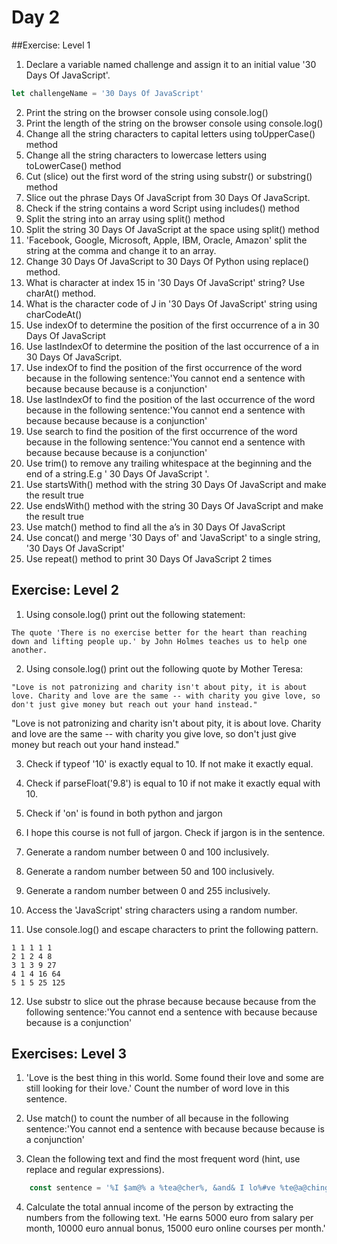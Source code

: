 # Day 2

##Exercise: Level 1
1. Declare a variable named challenge and assign it to an initial value '30 Days Of JavaScript'.
```javascript
let challengeName = '30 Days Of JavaScript'
```
2. Print the string on the browser console using console.log()
3. Print the length of the string on the browser console using console.log()
4. Change all the string characters to capital letters using toUpperCase() method
5. Change all the string characters to lowercase letters using toLowerCase() method
6. Cut (slice) out the first word of the string using substr() or substring() method
7. Slice out the phrase Days Of JavaScript from 30 Days Of JavaScript.
8. Check if the string contains a word Script using includes() method
9. Split the string into an array using split() method
10. Split the string 30 Days Of JavaScript at the space using split() method
11. 'Facebook, Google, Microsoft, Apple, IBM, Oracle, Amazon' split the string at the comma and change it to an array.
12. Change 30 Days Of JavaScript to 30 Days Of Python using replace() method.
13. What is character at index 15 in '30 Days Of JavaScript' string? Use charAt() method.
14. What is the character code of J in '30 Days Of JavaScript' string using charCodeAt()
15. Use indexOf to determine the position of the first occurrence of a in 30 Days Of JavaScript
16. Use lastIndexOf to determine the position of the last occurrence of a in 30 Days Of JavaScript.
17. Use indexOf to find the position of the first occurrence of the word because in the following sentence:'You cannot end a sentence with because because because is a conjunction'
18. Use lastIndexOf to find the position of the last occurrence of the word because in the following sentence:'You cannot end a sentence with because because because is a conjunction'
19. Use search to find the position of the first occurrence of the word because in the following sentence:'You cannot end a sentence with because because because is a conjunction'
20. Use trim() to remove any trailing whitespace at the beginning and the end of a string.E.g ' 30 Days Of JavaScript '.
21. Use startsWith() method with the string 30 Days Of JavaScript and make the result true
22. Use endsWith() method with the string 30 Days Of JavaScript and make the result true
23. Use match() method to find all the a’s in 30 Days Of JavaScript
24. Use concat() and merge '30 Days of' and 'JavaScript' to a single string, '30 Days Of JavaScript'
25. Use repeat() method to print 30 Days Of JavaScript 2 times

## Exercise: Level 2

1. Using console.log() print out the following statement:

```shell
The quote 'There is no exercise better for the heart than reaching down and lifting people up.' by John Holmes teaches us to help one another.
```

2. Using console.log() print out the following quote by Mother Teresa:

```shell
"Love is not patronizing and charity isn't about pity, it is about love. Charity and love are the same -- with charity you give love, so don't just give money but reach out your hand instead."
```
"Love is not patronizing and charity isn't about pity, it is about love. Charity and love are the same -- with charity you give love, so don't just give money but reach out your hand instead."

3. Check if typeof '10' is exactly equal to 10. If not make it exactly equal.

4. Check if parseFloat('9.8') is equal to 10 if not make it exactly equal with 10.

5. Check if 'on' is found in both python and jargon

6. I hope this course is not full of jargon. Check if jargon is in the sentence.

7. Generate a random number between 0 and 100 inclusively.

8. Generate a random number between 50 and 100 inclusively.

9. Generate a random number between 0 and 255 inclusively.

10. Access the 'JavaScript' string characters using a random number.

11. Use console.log() and escape characters to print the following pattern.

```shell
1 1 1 1 1
2 1 2 4 8
3 1 3 9 27
4 1 4 16 64
5 1 5 25 125
```

12. Use substr to slice out the phrase because because because from the following sentence:'You cannot end a sentence with because because because is a conjunction'

## Exercises: Level 3

1. 'Love is the best thing in this world. Some found their love and some are still looking for their love.' Count the number of word love in this sentence.

2. Use match() to count the number of all because in the following sentence:'You cannot end a sentence with because because because is a conjunction'

3. Clean the following text and find the most frequent word (hint, use replace and regular expressions).

```javascript
    const sentence = '%I $am@% a %tea@cher%, &and& I lo%#ve %te@a@ching%;. The@re $is no@th@ing; &as& mo@re rewarding as educa@ting &and& @emp%o@weri@ng peo@ple. ;I found tea@ching m%o@re interesting tha@n any ot#her %jo@bs. %Do@es thi%s mo@tiv#ate yo@u to be a tea@cher!? %Th#is 30#Days&OfJavaScript &is al@so $the $resu@lt of &love& of tea&ching'
```
4. Calculate the total annual income of the person by extracting the numbers from the following text. 'He earns 5000 euro from salary per month, 10000 euro annual bonus, 15000 euro online courses per month.'
